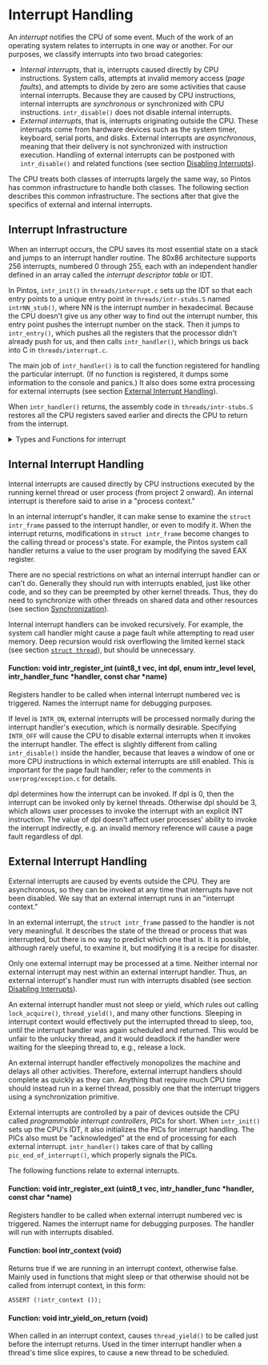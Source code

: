 # Interrupt Handling

An _interrupt_ notifies the CPU of some event. Much of the work of an operating system relates to interrupts in one way or another. For our purposes, we classify interrupts into two broad categories:

* _Internal interrupts_, that is, interrupts caused directly by CPU instructions. System calls, attempts at invalid memory access (_page faults_), and attempts to divide by zero are some activities that cause internal interrupts. Because they are caused by CPU instructions, internal interrupts are _synchronous_ or synchronized with CPU instructions. `intr_disable()` does not disable internal interrupts.
* _External interrupts_, that is, interrupts originating outside the CPU. These interrupts come from hardware devices such as the system timer, keyboard, serial ports, and disks. External interrupts are _asynchronous_, meaning that their delivery is not synchronized with instruction execution. Handling of external interrupts can be postponed with `intr_disable()` and related functions (see section [Disabling Interrupts](synchronization.md#disabling-interrupts)).

The CPU treats both classes of interrupts largely the same way, so Pintos has common infrastructure to handle both classes. The following section describes this common infrastructure. The sections after that give the specifics of external and internal interrupts.

## Interrupt Infrastructure

When an interrupt occurs, the CPU saves its most essential state on a stack and jumps to an interrupt handler routine. The 80x86 architecture supports 256 interrupts, numbered 0 through 255, each with an independent handler defined in an array called the _interrupt descriptor table_ or IDT.

In Pintos, `intr_init()` in `threads/interrupt.c` sets up the IDT so that each entry points to a unique entry point in `threads/intr-stubs.S` named `intrNN_stub()`, where NN is the interrupt number in hexadecimal. Because the CPU doesn't give us any other way to find out the interrupt number, this entry point pushes the interrupt number on the stack. Then it jumps to `intr_entry()`, which pushes all the registers that the processor didn't already push for us, and then calls `intr_handler()`, which brings us back into C in `threads/interrupt.c`.

The main job of `intr_handler()` is to call the function registered for handling the particular interrupt. (If no function is registered, it dumps some information to the console and panics.) It also does some extra processing for external interrupts (see section [External Interrupt Handling](interrupt-handling.md#external-interrupt-handling)).

When `intr_handler()` returns, the assembly code in `threads/intr-stubs.S` restores all the CPU registers saved earlier and directs the CPU to return from the interrupt.

<details>

<summary>Types and Functions for interrupt</summary>

#### Type: **void intr\_handler\_func (struct intr\_frame \*frame)**

This is how an interrupt handler function must be declared. Its frame argument (see below) allows it to determine the cause of the interrupt and the state of the thread that was interrupted.

#### Type: **struct intr\_frame**

The stack frame of an interrupt handler, as saved by the CPU, the interrupt stubs, and `intr_entry()`. Its most interesting members are described below.

#### Member of `struct intr_frame`: uint32\_t **edi**

#### Member of `struct intr_frame`: uint32\_t **esi**

#### Member of `struct intr_frame`: uint32\_t **ebp**

#### Member of `struct intr_frame`: uint32\_t **esp\_dummy**

#### Member of `struct intr_frame`: uint32\_t **ebx**

#### Member of `struct intr_frame`: uint32\_t **edx**

#### Member of `struct intr_frame`: uint32\_t **ecx**

#### Member of `struct intr_frame`: uint32\_t **eax**

#### Member of `struct intr_frame`: uint16\_t **es**

#### Member of `struct intr_frame`: uint16\_t **ds**

Register values in the interrupted thread, pushed by `intr_entry()`. The `esp_dummy` value isn't actually used.

#### Member of `struct intr_frame`: uint32\_t **vec\_no**

The interrupt vector number, ranging from 0 to 255.

#### Member of `struct intr_frame`: uint32\_t **error\_code**

The "error code" pushed on the stack by the CPU for some internal interrupts.

#### Member of `struct intr_frame`: void **(\*eip)** (void)

The address of the next instruction to be executed by the interrupted thread.

#### Member of `struct intr_frame`: void \***esp**

The interrupted thread's stack pointer.

#### Function: const char \***intr\_name** (uint8\_t vec)

Returns the name of the interrupt numbered vec, or `"unknown"` if the interrupt has no registered name.

</details>

## Internal Interrupt Handling

Internal interrupts are caused directly by CPU instructions executed by the running kernel thread or user process (from project 2 onward). An internal interrupt is therefore said to arise in a "process context."

In an internal interrupt's handler, it can make sense to examine the `struct intr_frame` passed to the interrupt handler, or even to modify it. When the interrupt returns, modifications in `struct intr_frame` become changes to the calling thread or process's state. For example, the Pintos system call handler returns a value to the user program by modifying the saved EAX register.

There are no special restrictions on what an internal interrupt handler can or can't do. Generally they should run with interrupts enabled, just like other code, and so they can be preempted by other kernel threads. Thus, they do need to synchronize with other threads on shared data and other resources (see section [Synchronization](synchronization.md)).

Internal interrupt handlers can be invoked recursively. For example, the system call handler might cause a page fault while attempting to read user memory. Deep recursion would risk overflowing the limited kernel stack (see section [`struct thread`](threads.md#struct-thread)), but should be unnecessary.

#### Function: void **intr\_register\_int** (uint8\_t vec, int dpl, enum intr\_level level, intr\_handler\_func \*handler, const char \*name)

Registers handler to be called when internal interrupt numbered vec is triggered. Names the interrupt name for debugging purposes.

If level is `INTR_ON`, external interrupts will be processed normally during the interrupt handler's execution, which is normally desirable. Specifying `INTR_OFF` will cause the CPU to disable external interrupts when it invokes the interrupt handler. The effect is slightly different from calling `intr_disable()` inside the handler, because that leaves a window of one or more CPU instructions in which external interrupts are still enabled. This is important for the page fault handler; refer to the comments in `userprog/exception.c` for details.

dpl determines how the interrupt can be invoked. If dpl is 0, then the interrupt can be invoked only by kernel threads. Otherwise dpl should be 3, which allows user processes to invoke the interrupt with an explicit INT instruction. The value of dpl doesn't affect user processes' ability to invoke the interrupt indirectly, e.g. an invalid memory reference will cause a page fault regardless of dpl.

## External Interrupt Handling

External interrupts are caused by events outside the CPU. They are asynchronous, so they can be invoked at any time that interrupts have not been disabled. We say that an external interrupt runs in an "interrupt context."

In an external interrupt, the `struct intr_frame` passed to the handler is not very meaningful. It describes the state of the thread or process that was interrupted, but there is no way to predict which one that is. It is possible, although rarely useful, to examine it, but modifying it is a recipe for disaster.

Only one external interrupt may be processed at a time. Neither internal nor external interrupt may nest within an external interrupt handler. Thus, an external interrupt's handler must run with interrupts disabled (see section [Disabling Interrupts](synchronization.md#disabling-interrupts)).

An external interrupt handler must not sleep or yield, which rules out calling `lock_acquire()`, `thread_yield()`, and many other functions. Sleeping in interrupt context would effectively put the interrupted thread to sleep, too, until the interrupt handler was again scheduled and returned. This would be unfair to the unlucky thread, and it would deadlock if the handler were waiting for the sleeping thread to, e.g., release a lock.

An external interrupt handler effectively monopolizes the machine and delays all other activities. Therefore, external interrupt handlers should complete as quickly as they can. Anything that require much CPU time should instead run in a kernel thread, possibly one that the interrupt triggers using a synchronization primitive.

External interrupts are controlled by a pair of devices outside the CPU called _programmable interrupt controllers_, _PICs_ for short. When `intr_init()` sets up the CPU's IDT, it also initializes the PICs for interrupt handling. The PICs also must be "acknowledged" at the end of processing for each external interrupt. `intr_handler()` takes care of that by calling `pic_end_of_interrupt()`, which properly signals the PICs.

The following functions relate to external interrupts.

#### Function: void **intr\_register\_ext** (uint8\_t vec, intr\_handler\_func \*handler, const char \*name)

Registers handler to be called when external interrupt numbered vec is triggered. Names the interrupt name for debugging purposes. The handler will run with interrupts disabled.

#### Function: bool **intr\_context** (void)

Returns true if we are running in an interrupt context, otherwise false. Mainly used in functions that might sleep or that otherwise should not be called from interrupt context, in this form:

```
ASSERT (!intr_context ());
```

#### Function: void **intr\_yield\_on\_return** (void)

When called in an interrupt context, causes `thread_yield()` to be called just before the interrupt returns. Used in the timer interrupt handler when a thread's time slice expires, to cause a new thread to be scheduled.



